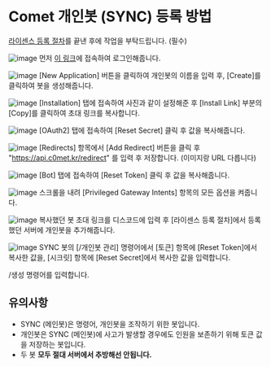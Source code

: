 # Comet 개인봇 (SYNC) 등록 방법

[라이센스 등록 절차](https://github.com/x0met/Manual/blob/main/%EB%93%B1%EB%A1%9D.md)를 끝낸 후에 작업을 부탁드립니다. (필수)

![image](https://github.com/user-attachments/assets/bead8a68-0289-4b58-859c-e796cba60892)
먼저 [이 링크](https://discord.com/developers/applications)에 접속하여 로그인해줍니다.

![image](https://github.com/user-attachments/assets/8b31aa4b-c47b-40f8-bc19-7e823826e815)
[New Application] 버튼을 클릭하여 개인봇의 이름을 입력 후, [Create]를 클릭하여 봇을 생성해줍니다.

![image](https://github.com/user-attachments/assets/3da06711-f8c9-47fa-a66a-ff1961920001)
[Installation] 탭에 접속하여 사진과 같이 설정해준 후 [Install Link] 부분의 [Copy]를 클릭하여 초대 링크를 복사합니다.

![image](https://github.com/user-attachments/assets/d8526c93-f580-450e-8bb7-687688174b66)
[OAuth2] 탭에 접속하여 [Reset Secret] 클릭 후 값을 복사해줍니다.

![image](https://github.com/user-attachments/assets/5c3250cb-e454-466f-98e4-d02a99bca4b2)
[Redirects] 항목에서 [Add Redirect] 버튼을 클릭 후 "https://api.c0met.kr/redirect" 를 입력 후 저장합니다. (이미지랑 URL 다릅니다)

![image](https://github.com/user-attachments/assets/ceab3270-ac8d-416c-b6cf-572a30ba6bc7)
[Bot] 탭에 접속하여 [Reset Token] 클릭 후 값을 복사해줍니다.

![image](https://github.com/user-attachments/assets/d8a63fb0-e36f-4d1c-bf31-df9047fcdd56)
스크롤을 내려 [Privileged Gateway Intents] 항목의 모든 옵션을 켜줍니다.

![image](https://github.com/user-attachments/assets/de0b5777-903a-4ada-87ac-6c34ae15e4e7)
복사했던 봇 초대 링크를 디스코드에 입력 후 [라이센스 등록 절차]에서 등록했던 서버에 개인봇을 추가해줍니다.

![image](https://github.com/user-attachments/assets/ff835e5d-167a-4823-b901-c83c6f64aab4)
SYNC 봇의 [/개인봇 관리] 명령어에서 [토큰] 항목에 [Reset Token]에서 복사한 값을, [시크릿] 항목에 [Reset Secret]에서 복사한 값을 입력합니다.

/생성 명령어를 입력합니다.

## 유의사항
- SYNC (메인봇)은 명령어, 개인봇을 조작하기 위한 봇입니다.
- 개인봇은 SYNC (메인봇)에 사고가 발생할 경우에도 인원을 보존하기 위해 토큰 값을 저장하는 봇입니다.
- 두 봇 __모두 절대 서버에서 추방해선 안됩니다.__
